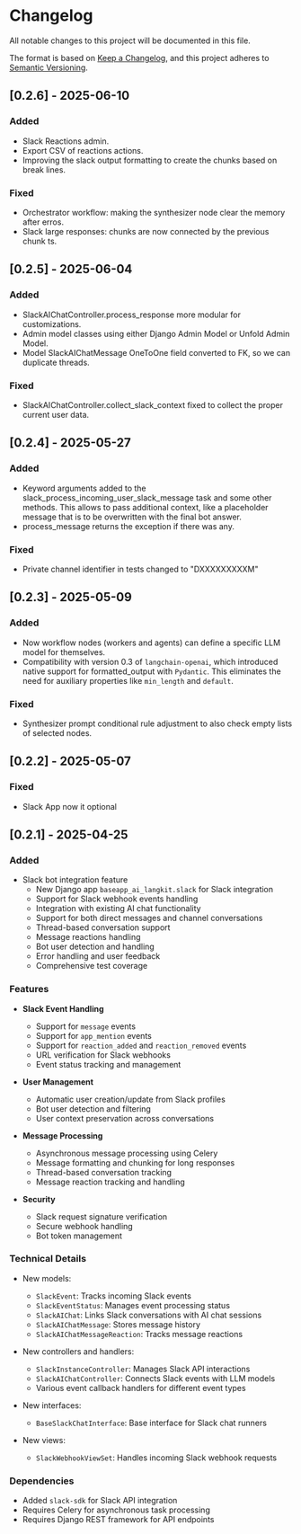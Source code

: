 # Changelog

All notable changes to this project will be documented in this file.

The format is based on [Keep a Changelog](https://keepachangelog.com/en/1.0.0/),
and this project adheres to [Semantic Versioning](https://semver.org/spec/v2.0.0.html).


## [0.2.6] - 2025-06-10

### Added

- Slack Reactions admin.
- Export CSV of reactions actions.
- Improving the slack output formatting to create the chunks based on break lines.

### Fixed

- Orchestrator workflow: making the synthesizer node clear the memory after erros.
- Slack large responses: chunks are now connected by the previous chunk ts.


## [0.2.5] - 2025-06-04

### Added

- SlackAIChatController.process_response more modular for customizations.
- Admin model classes using either Django Admin Model or Unfold Admin Model.
- Model SlackAIChatMessage OneToOne field converted to FK, so we can duplicate threads.

### Fixed

- SlackAIChatController.collect_slack_context fixed to collect the proper current user data.


## [0.2.4] - 2025-05-27

### Added

- Keyword arguments added to the slack_process_incoming_user_slack_message task and some other methods. This allows to pass additional context, like a placeholder message that is to be overwritten with the final bot answer.
- process_message returns the exception if there was any.

### Fixed

- Private channel identifier in tests changed to "DXXXXXXXXXM"


## [0.2.3] - 2025-05-09

### Added

- Now workflow nodes (workers and agents) can define a specific LLM model for themselves.
- Compatibility with version 0.3 of `langchain-openai`, which introduced native support for formatted_output with `Pydantic`. This eliminates the need for auxiliary properties like `min_length` and `default`.

### Fixed

- Synthesizer prompt conditional rule adjustment to also check empty lists of selected nodes.


## [0.2.2] - 2025-05-07

### Fixed

- Slack App now it optional


## [0.2.1] - 2025-04-25

### Added
- Slack bot integration feature
  - New Django app `baseapp_ai_langkit.slack` for Slack integration
  - Support for Slack webhook events handling
  - Integration with existing AI chat functionality
  - Support for both direct messages and channel conversations
  - Thread-based conversation support
  - Message reactions handling
  - Bot user detection and handling
  - Error handling and user feedback
  - Comprehensive test coverage

### Features
- **Slack Event Handling**
  - Support for `message` events
  - Support for `app_mention` events
  - Support for `reaction_added` and `reaction_removed` events
  - URL verification for Slack webhooks
  - Event status tracking and management

- **User Management**
  - Automatic user creation/update from Slack profiles
  - Bot user detection and filtering
  - User context preservation across conversations

- **Message Processing**
  - Asynchronous message processing using Celery
  - Message formatting and chunking for long responses
  - Thread-based conversation tracking
  - Message reaction tracking and handling

- **Security**
  - Slack request signature verification
  - Secure webhook handling
  - Bot token management

### Technical Details
- New models:
  - `SlackEvent`: Tracks incoming Slack events
  - `SlackEventStatus`: Manages event processing status
  - `SlackAIChat`: Links Slack conversations with AI chat sessions
  - `SlackAIChatMessage`: Stores message history
  - `SlackAIChatMessageReaction`: Tracks message reactions

- New controllers and handlers:
  - `SlackInstanceController`: Manages Slack API interactions
  - `SlackAIChatController`: Connects Slack events with LLM models
  - Various event callback handlers for different event types

- New interfaces:
  - `BaseSlackChatInterface`: Base interface for Slack chat runners

- New views:
  - `SlackWebhookViewSet`: Handles incoming Slack webhook requests

### Dependencies
- Added `slack-sdk` for Slack API integration
- Requires Celery for asynchronous task processing
- Requires Django REST framework for API endpoints

